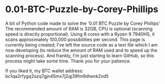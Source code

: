 # 0.01-BTC-Puzzle-by-Corey-Phillips
A bit of Python code made to solve the '0.01 BTC Puzzle by Corey Phillips'
The recommended amount of RAM is 32GB, CPU is optional (scanning speed is directly proportional).
Using 8 cores with a Ryzen 9 7940HS, it scans approximately 100,000 possibilities per second.
This page is currently being created; I've left the source code as a text file which I am now developing (to reduce the amount of RAM used and to speed up the scanning process).
And frankly, I'm just starting to learn GitHub, so this process might take some time. Thank you for your patience.

If you liked it, my BTC wallet address: bc1qa2rfygq2szq7gjn45mx7j2qj39fm9dlwnk2vd5
